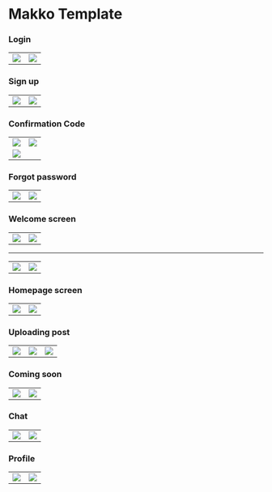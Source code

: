 # Makko Template

### Login
|  |  |
|--|--|
| ![](./images/Picture1.png) | ![](./images/Picture2.png) |

### Sign up
|  |  |
|--|--|
| ![](./images/Picture6.png) | ![](./images/Picture7.png) |

### Confirmation Code
|  |  |
|--|--|
| ![](./images/Picture3.png) | ![](./images/Picture4.png) |
| ![](./images/Picture5.png) |  |

### Forgot password
|  |  |
|--|--|
| ![](./images/Picture9.png) | ![](./images/Picture10.png) |

### Welcome screen
|  |  |
|--|--|
| ![](./images/Picture12.png) | ![](./images/Picture11.png) |

---
|  |  |
|--|--|
| ![](./images/Picture13.png) | ![](./images/Picture14.png) |

### Homepage screen
|  |  |
|--|--|
| ![](./images/Picture15.png) | ![](./images/Picture16.png) |

### Uploading post
|  |  |  |
|--|--|--|
| ![](./images/Picture18.png) | ![](./images/Picture19.png) | ![](./images/Picture20.png) |

### Coming soon
|  |  |
|--|--|
| ![](./images/Picture21.png) | ![](./images/Picture22.png) |

### Chat
|  |  |
|--|--|
| ![](./images/Picture23.png) | ![](./images/Picture24.png) |

### Profile
|  |  |
|--|--|
| ![](./images/Picture25.png) | ![](./images/Picture26.png) |
